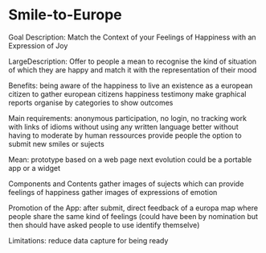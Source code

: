 # Smile-to-Europe
Goal Description: 
Match the Context of your Feelings of Happiness with an Expression of Joy

LargeDescription: 
Offer to people a mean to recognise the kind of situation of which they are happy and match it with the representation of their mood

Benefits: 
being aware of the happiness to live an existence as a european citizen 
to gather european citizens happiness testimony 
make graphical reports organise by categories to show outcomes 

Main requirements: 
anonymous participation, no login, no tracking 
work with links of idioms without using any written language
better without having to moderate by human ressources 
provide people the option to submit new smiles or sujects

Mean: 
prototype based on a web page
next evolution could be a portable app or a widget

Components and Contents 
gather images of sujects which can provide feelings of happiness
gather images of expressions of emotion

Promotion of the App: 
after submit, direct feedback of a europa map where people share the same kind of feelings
(could have been by nomination but then should have asked people to use identify themselve)

Limitations: 
reduce data capture for being ready
